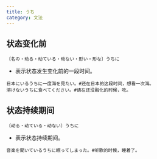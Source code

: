 ```yaml
---
title: うち
category: 文法
---
```


## 状态变化前

`〔名の・动る・动ている・动ない・形い・形な〕うちに`

- 表示状态发生变化前的一段时间。

```example
日本にいるうちに一度海を見たい。#还在日本的这段时间，想看一次海。
溶けないうちに食べてください。#请在还没融化的时候，吃。
```

## 状态持续期间

`〔动る・动ている・动ない〕うちに`

- 表示状态持续期间。

```example
音楽を聞いているうちに眠ってしまった。#听歌的时候，睡着了。
```
